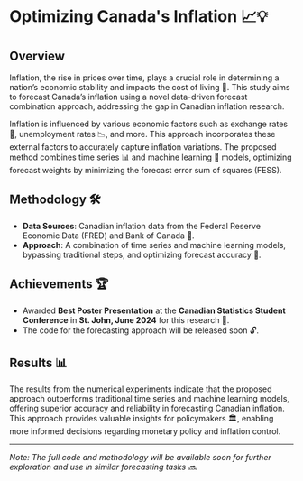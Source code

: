 # Optimizing Canada's Inflation 📈💡

## Overview
Inflation, the rise in prices over time, plays a crucial role in determining a nation’s economic stability and impacts the cost of living 💸. This study aims to forecast Canada’s inflation using a novel data-driven forecast combination approach, addressing the gap in Canadian inflation research.

Inflation is influenced by various economic factors such as exchange rates 💱, unemployment rates 📉, and more. This approach incorporates these external factors to accurately capture inflation variations. The proposed method combines time series 📊 and machine learning 🤖 models, optimizing forecast weights by minimizing the forecast error sum of squares (FESS).

## Methodology 🛠️
- **Data Sources**: Canadian inflation data from the Federal Reserve Economic Data (FRED) and Bank of Canada 🏦.
- **Approach**: A combination of time series and machine learning models, bypassing traditional steps, and optimizing forecast accuracy 🎯.

## Achievements 🏆
- Awarded **Best Poster Presentation** at the **Canadian Statistics Student Conference** in **St. John, June 2024** for this research 🎉.
- The code for the forecasting approach will be released soon 🔓.

## Results 📊
The results from the numerical experiments indicate that the proposed approach outperforms traditional time series and machine learning models, offering superior accuracy and reliability in forecasting Canadian inflation. This approach provides valuable insights for policymakers 🏛️, enabling more informed decisions regarding monetary policy and inflation control.

---

*Note: The full code and methodology will be available soon for further exploration and use in similar forecasting tasks 🔜.*

